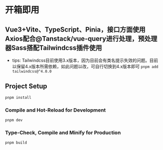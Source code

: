 # 开箱即用

## Vue3+Vite、TypeScript、Pinia，接口方面使用Axios配合@Tanstack/vue-query进行处理，预处理器Sass搭配Tailwindcss插件使用

- tips: Tailwindcss目前使用3.x版本，因为目前会有类名提示失效的问题。目前以保留4.x版本所需依赖，如此问题以改，可自行切换到4.x版本即可
  `pnpm add tailwindcss@^4.0.0`

## Project Setup

```sh
pnpm install
```

### Compile and Hot-Reload for Development

```sh
pnpm dev
```

### Type-Check, Compile and Minify for Production

```sh
pnpm build
```

